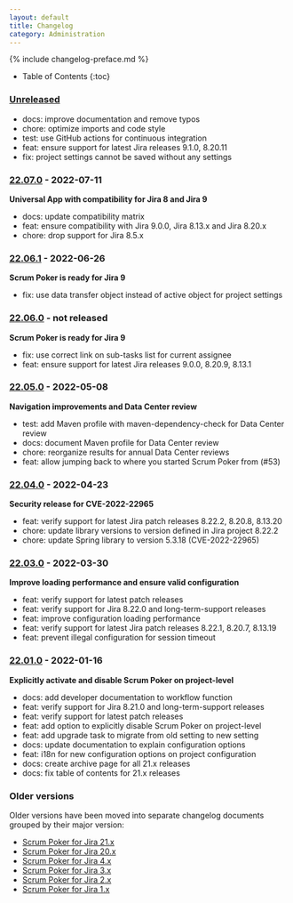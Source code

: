 ```yaml
---
layout: default
title: Changelog
category: Administration
---
```


{% include changelog-preface.md %}

* Table of Contents
{:toc}

### [Unreleased]

* docs: improve documentation and remove typos
* chore: optimize imports and code style
* test: use GitHub actions for continuous integration
* feat: ensure support for latest Jira releases 9.1.0, 8.20.11
* fix: project settings cannot be saved without any settings

### [22.07.0] - 2022-07-11

**Universal App with compatibility for Jira 8 and Jira 9**

* docs: update compatibility matrix
* feat: ensure compatibility with Jira 9.0.0, Jira 8.13.x and Jira 8.20.x
* chore: drop support for Jira 8.5.x

### [22.06.1] - 2022-06-26

**Scrum Poker is ready for Jira 9**

* fix: use data transfer object instead of active object for project settings

### [22.06.0] - not released

**Scrum Poker is ready for Jira 9**

* fix: use correct link on sub-tasks list for current assignee
* feat: ensure support for latest Jira releases 9.0.0, 8.20.9, 8.13.1

### [22.05.0] - 2022-05-08

**Navigation improvements and Data Center review**

* test: add Maven profile with maven-dependency-check for Data Center review
* docs: document Maven profile for Data Center review
* chore: reorganize results for annual Data Center reviews
* feat: allow jumping back to where you started Scrum Poker from (#53)

### [22.04.0] - 2022-04-23

**Security release for CVE-2022-22965**

* feat: verify support for latest Jira patch releases 8.22.2, 8.20.8, 8.13.20
* chore: update library versions to version defined in Jira project 8.22.2
* chore: update Spring library to version 5.3.18 (CVE-2022-22965)

### [22.03.0] - 2022-03-30

**Improve loading performance and ensure valid configuration**

* feat: verify support for latest patch releases
* feat: verify support for Jira 8.22.0 and long-term-support releases
* feat: improve configuration loading performance
* feat: verify support for latest Jira patch releases 8.22.1, 8.20.7, 8.13.19
* feat: prevent illegal configuration for session timeout

### [22.01.0] - 2022-01-16

**Explicitly activate and disable Scrum Poker on project-level**

* docs: add developer documentation to workflow function
* feat: verify support for Jira 8.21.0 and long-term-support releases
* feat: verify support for latest patch releases
* feat: add option to explicitly disable Scrum Poker on project-level
* feat: add upgrade task to migrate from old setting to new setting
* docs: update documentation to explain configuration options
* feat: i18n for new configuration options on project configuration
* docs: create archive page for all 21.x releases
* docs: fix table of contents for 21.x releases

### Older versions

Older versions have been moved into separate changelog documents grouped by their major version:

* [Scrum Poker for Jira 21.x](/changelog-21x)
* [Scrum Poker for Jira 20.x](/changelog-20x)
* [Scrum Poker for Jira 4.x](/changelog-4x)
* [Scrum Poker for Jira 3.x](/changelog-3x)
* [Scrum Poker for Jira 2.x](/changelog-2x)
* [Scrum Poker for Jira 1.x](/changelog-1x)

[Unreleased]: https://github.com/codescape/jira-scrum-poker/compare/22.07.0...HEAD
[22.07.0]: https://github.com/codescape/jira-scrum-poker/compare/22.06.1...22.07.0
[22.06.1]: https://github.com/codescape/jira-scrum-poker/compare/22.06.0...22.06.1
[22.06.0]: https://github.com/codescape/jira-scrum-poker/compare/22.05.0...22.06.0
[22.05.0]: https://github.com/codescape/jira-scrum-poker/compare/22.04.0...22.05.0
[22.04.0]: https://github.com/codescape/jira-scrum-poker/compare/22.03.0...22.04.0
[22.03.0]: https://github.com/codescape/jira-scrum-poker/compare/22.01.0...22.03.0
[22.01.0]: https://github.com/codescape/jira-scrum-poker/compare/21.11.0...22.01.0
